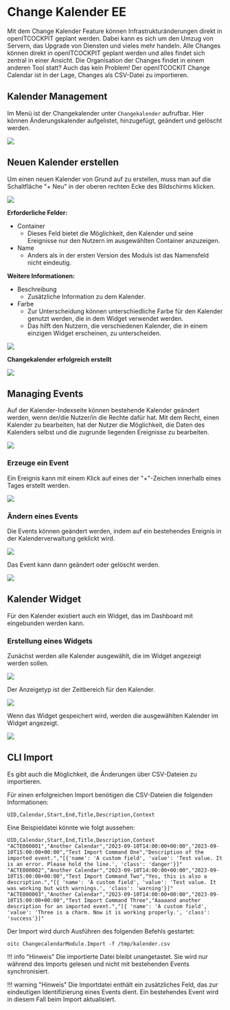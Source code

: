 # Change Kalender <span class="badge badge-danger badge-outlined" title="Enterprise Edition">EE</span>

Mit dem Change Kalender Feature können Infrastrukturänderungen direkt in openITCOCKPIT geplant werden. Dabei kann es sich um den Umzug von Servern, das Upgrade von Diensten und vieles mehr handeln. Alle Changes können direkt in openITCOCKPIT geplant werden und alles findet sich zentral in einer Ansicht. Die Organisation der Changes findet in einem anderen Tool statt? Auch das kein Problem! Der openITCOCKIT Change Calendar ist in der Lage, Changes als CSV-Datei zu importieren.

## Kalender Management

Im Menü ist der Changekalender unter `Changekalender` aufrufbar. Hier können Änderungskalender aufgelistet, hinzugefügt, geändert und gelöscht werden.

![](/images/change_calendar/list_calendars.png)

## Neuen Kalender erstellen

Um einen neuen Kalender von Grund auf zu erstellen, muss man auf die Schaltfläche "+ Neu" in der oberen rechten Ecke des Bildschirms klicken.

![](/images/change_calendar/new_calendar.png)

**Erforderliche Felder:**

- Container
    - Dieses Feld bietet die Möglichkeit, den Kalender und seine Ereignisse nur den Nutzern im ausgewählten Container anzuzeigen.
- Name
    - Anders als in der ersten Version des Moduls ist das Namensfeld nicht eindeutig.

**Weitere Informationen:**

- Beschreibung
    - Zusätzliche Information zu dem Kalender.
- Farbe
    - Zur Unterscheidung können unterschiedliche Farbe für den Kalender genutzt werden, die in dem Widget verwendet werden.
    - Das hilft den Nutzern, die verschiedenen Kalender, die in einem einzigen Widget erscheinen, zu unterscheiden.

![](/images/change_calendar/new_calendar_example.png)

**Changekalender erfolgreich erstellt**

![](/images/change_calendar/calendar_created_success.png)

## Managing Events

Auf der Kalender-Indexseite können bestehende Kalender geändert werden, wenn der/die Nutzer/in die Rechte dafür hat. 
Mit dem Recht, einen Kalender zu bearbeiten, hat der Nutzer die Möglichkeit, die Daten des Kalenders selbst und die zugrunde liegenden Ereignisse zu bearbeiten.

![](/images/change_calendar/manage_calendar.png)

### Erzeuge ein Event

Ein Ereignis kann mit einem Klick auf eines der "+"-Zeichen innerhalb eines Tages erstellt werden.

![](/images/change_calendar/calendar_create_event.png)

### Ändern eines Events

Die Events können geändert werden, indem auf ein bestehendes Ereignis in der Kalenderverwaltung geklickt wird.

![](/images/change_calendar/calendar_modify_event.png)

Das Event kann dann geändert oder gelöscht werden.

![](/images/change_calendar/calendar_modify_delete_event.png)

## Kalender Widget

Für den Kalender existiert auch ein Widget, das im Dashboard mit eingebunden werden kann.

### Erstellung eines Widgets

Zunächst werden alle Kalender ausgewählt, die im Widget angezeigt werden sollen.

![](/images/change_calendar/calendar_widget_1.png)

Der Anzeigetyp ist der Zeitbereich für den Kalender.

![](/images/change_calendar/calendar_widget_2.png)

Wenn das Widget gespeichert wird, werden die ausgewählten Kalender im Widget angezeigt.

![](/images/change_calendar/calendar_widget_3.png)

## CLI Import

Es gibt auch die Möglichkeit, die Änderungen über CSV-Dateien zu importieren.

Für einen erfolgreichen Import benötigen die CSV-Dateien die folgenden Informationen:
```
UID,Calendar,Start,End,Title,Description,Context
```

Eine Beispieldatei könnte wie folgt aussehen:

```
UID,Calendar,Start,End,Title,Description,Context
"ACTE000001","Another Calendar","2023-09-10T14:00:00+00:00","2023-09-10T15:00:00+00:00","Test Import Command One","Description of the imported event.","[{'name': 'A custom field',	'value': 'Test value. It is an error. Please hold the line.', 'class': 'danger'}]"
"ACTE000002","Another Calendar","2023-09-10T14:00:00+00:00","2023-09-10T15:00:00+00:00","Test Import Command Two","Yes, this is also a description.","[{ 'name': 'A custom field', 'value': 'Test value. It was working but with warnings.', 'class': 'warning'}]"
"ACTE000003","Another Calendar","2023-09-10T14:00:00+00:00","2023-09-10T15:00:00+00:00","Test Import Command Three","Aaaaand another description for an imported event.","[{ 'name': 'A custom field', 'value': 'Three is a charm. Now it is working properly.', 'class': 'success'}]"
```

Der Import wird durch Ausführen des folgenden Befehls gestartet:
```
oitc ChangecalendarModule.Import -f /tmp/kalender.csv
```

!!! info "Hinweis"
    Die importierte Datei bleibt unangetastet. Sie wird nur während des Imports gelesen und nicht mit bestehenden Events synchronisiert.

!!! warning "Hinweis"
    Die Importdatei enthält ein zusätzliches Feld, das zur eindeutigen Identifizierung eines Events dient. Ein bestehendes Event wird in diesem Fall beim Import aktualisiert.
